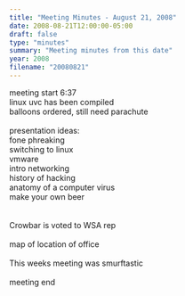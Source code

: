 ```yaml
---
title: "Meeting Minutes - August 21, 2008"
date: 2008-08-21T12:00:00-05:00
draft: false
type: "minutes"
summary: "Meeting minutes from this date"
year: 2008
filename: "20080821"
---
```


meeting start 6:37<br />
linux uvc has been compiled<br />
balloons ordered, still need parachute<br />
<br />
presentation ideas:<br />
fone phreaking<br />
switching to linux<br />
vmware<br />
intro networking<br />
history of hacking<br />
anatomy of a computer virus<br />
make your own beer<br />
<br />
<br />
Crowbar is voted to WSA rep<br />
<br />
map of location of office<br />
<br />
This weeks meeting was smurftastic<br />
<br />
meeting end
